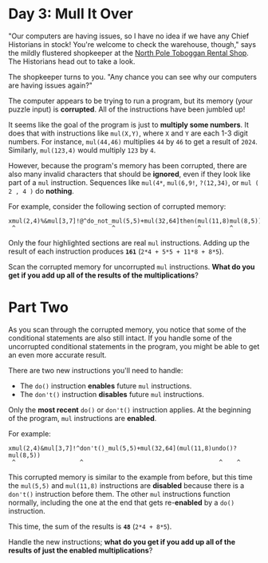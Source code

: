 # Day 3: Mull It Over

"Our computers are having issues, so I have no idea if we have any Chief Historians in stock! You're welcome to check 
the warehouse, though," says the mildly flustered shopkeeper at the 
[North Pole Toboggan Rental Shop](https://adventofcode.com/2020/day/2). The Historians head out to take a look.

The shopkeeper turns to you. "Any chance you can see why our computers are having issues again?"

The computer appears to be trying to run a program, but its memory (your puzzle input) is **corrupted**. All of the 
instructions have been jumbled up!

It seems like the goal of the program is just to **multiply some numbers**. It does that with instructions like 
`mul(X,Y)`, where `X` and `Y` are each 1-3 digit numbers. For instance, `mul(44,46)` multiplies `44` by `46` to get a 
result of `2024`. Similarly, `mul(123,4)` would multiply `123` by `4`.

However, because the program's memory has been corrupted, there are also many invalid characters that should be 
**ignored**, even if they look like part of a `mul` instruction. Sequences like `mul(4*`, `mul(6,9!`, `?(12,34)`, or 
`mul ( 2 , 4 )` do **nothing**.

For example, consider the following section of corrupted memory:
```
xmul(2,4)%&mul[3,7]!@^do_not_mul(5,5)+mul(32,64]then(mul(11,8)mul(8,5))
 ^                           ^                       ^        ^
```
Only the four highlighted sections are real `mul` instructions. Adding up the result of each instruction produces 
**`161`** (`2*4 + 5*5 + 11*8 + 8*5`).

Scan the corrupted memory for uncorrupted `mul` instructions. **What do you get if you add up all of the results of the 
multiplications**?

# Part Two

As you scan through the corrupted memory, you notice that some of the conditional statements are also still intact. If 
you handle some of the uncorrupted conditional statements in the program, you might be able to get an even more accurate 
result.

There are two new instructions you'll need to handle:
* The `do()` instruction **enables** future `mul` instructions.
* The `don't()` instruction **disables** future `mul` instructions.

Only the **most recent** `do()` or `don't()` instruction applies. At the beginning of the program, `mul` instructions 
are **enabled**.

For example:
```
xmul(2,4)&mul[3,7]!^don't()_mul(5,5)+mul(32,64](mul(11,8)undo()?mul(8,5))
 ^                  ^                                      ^    ^
```
This corrupted memory is similar to the example from before, but this time the `mul(5,5)` and `mul(11,8)` instructions 
are **disabled** because there is a `don't()` instruction before them. The other `mul` instructions function normally, 
including the one at the end that gets re-**enabled** by a `do()` instruction.

This time, the sum of the results is **`48`** (`2*4 + 8*5`).

Handle the new instructions; **what do you get if you add up all of the results of just the enabled multiplications**?